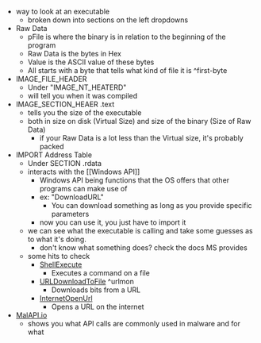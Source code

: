 - way to look at an executable
	- broken down into sections on the left dropdowns
- Raw Data
	- pFile is where the binary is in relation to the beginning of the program
	- Raw Data is the bytes in Hex
	- Value is the ASCII value of these bytes
	- All starts with a byte that tells what kind of file it is ^first-byte
- IMAGE_FILE_HEADER
	- Under "IMAGE_NT_HEATERD"
	- will tell you when it was compiled
- IMAGE_SECTION_HEAER .text
	- tells you the size of the executable
	- both in size on disk (Virtual Size) and size of the binary (Size of Raw Data)
		- if your Raw Data is a lot less than the Virtual size, it's probably packed
- IMPORT Address Table
	- Under SECTION .rdata
	- interacts with the [[Windows API]]
		- Windows API being functions that the OS offers that other programs can make use of
		- ex: "DownloadURL"
			- You can download something as long as you provide specific parameters
		- now you can use it, you just have to import it
	- we can see what the executable is calling and take some guesses as to what it's doing.
		- don't know what something does? check the docs MS provides
	- some hits to check
		- [ShellExecute](https://learn.microsoft.com/en-us/windows/win32/api/shellapi/nf-shellapi-shellexecutea)
			- Executes a command on a file
		- [URLDownloadToFile](https://learn.microsoft.com/en-us/previous-versions/windows/internet-explorer/ie-developer/platform-apis/ms775123(v=vs.85)) ^urlmon
			- Downloads bits from a URL
		- [InternetOpenUrl](https://learn.microsoft.com/en-us/windows/win32/api/wininet/nf-wininet-internetopenurla)
			- Opens a URL on the internet
- [MalAPI.io](https://malapi.io/)
	- shows you what API calls are commonly used in malware and for what